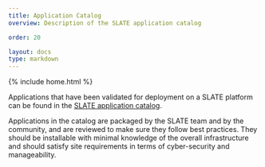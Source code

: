 ```yaml
---
title: Application Catalog
overview: Description of the SLATE application catalog

order: 20

layout: docs
type: markdown
---
```

{% include home.html %}

Applications that have been validated for deployment on a SLATE platform can be found in the
[SLATE application catalog](https://github.com/slateci/slate-catalog).

Applications in the catalog are packaged by the SLATE team and by the community, and are reviewed to make sure
they follow best practices. They should be installable with minimal knowledge of the overall infrastructure and
should satisfy site requirements in terms of cyber-security and manageability.
